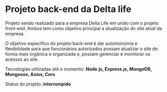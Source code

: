 # Projeto back-end da Delta life

Projeto sendo realizado para a empresa Delta Life em união com o projeto front-end. Ambos tem como objetivo principal a atualização do site atual da empresa.

O objetivo específico do projeto back-end é dar automonomia e flexibilidade para que funcionários autorizados possam atualizar o site de forma mais orgânica e organizada e, possam gerenciar e monitorar os acessos ao site. 

Tecnologias utilizadas até o momento: **Node.js, Express.js, MongoDB, Mongoose, Axios, Cors**

Status do projeto: **interrompido**
